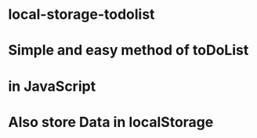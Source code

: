 # local-storage-todolist
# Simple and easy method of toDoList
# in JavaScript 
# Also store Data in localStorage
